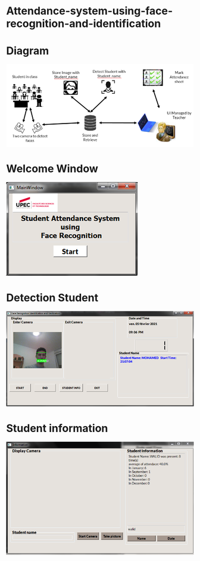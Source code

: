 # Attendance-system-using-face-recognition-and-identification

# Diagram
![Diagram](Image/Diagram.PNG)

# Welcome Window
![Welcome Window](Image/window1.PNG)

# Detection Student
![Face Recognition](Image/Face_Recognition.PNG)

# Student information
![Student Information](Image/Student_Information.PNG)